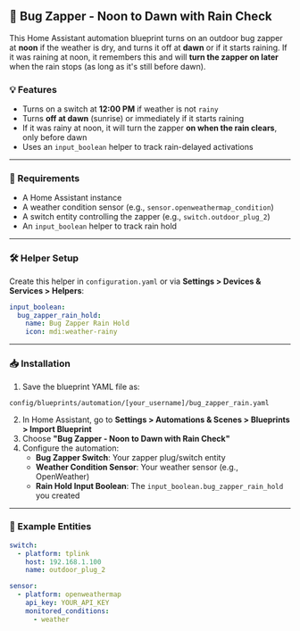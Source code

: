 ## 🐞 Bug Zapper - Noon to Dawn with Rain Check

This Home Assistant automation blueprint turns on an outdoor bug zapper at **noon** if the weather is dry, and turns it off at **dawn** or if it starts raining. If it was raining at noon, it remembers this and will **turn the zapper on later** when the rain stops (as long as it's still before dawn).

### 💡 Features
- Turns on a switch at **12:00 PM** if weather is not `rainy`
- Turns **off at dawn** (sunrise) or immediately if it starts raining
- If it was rainy at noon, it will turn the zapper **on when the rain clears**, only before dawn
- Uses an `input_boolean` helper to track rain-delayed activations

---

### 🧰 Requirements
- A Home Assistant instance
- A weather condition sensor (e.g., `sensor.openweathermap_condition`)
- A switch entity controlling the zapper (e.g., `switch.outdoor_plug_2`)
- An `input_boolean` helper to track rain hold

---

### 🛠️ Helper Setup

Create this helper in `configuration.yaml` or via **Settings > Devices & Services > Helpers**:

```yaml
input_boolean:
  bug_zapper_rain_hold:
    name: Bug Zapper Rain Hold
    icon: mdi:weather-rainy
```

---

### 📥 Installation

1. Save the blueprint YAML file as:

```
config/blueprints/automation/[your_username]/bug_zapper_rain.yaml
```

2. In Home Assistant, go to **Settings > Automations & Scenes > Blueprints > Import Blueprint**
3. Choose **"Bug Zapper - Noon to Dawn with Rain Check"**
4. Configure the automation:
   - **Bug Zapper Switch**: Your zapper plug/switch entity
   - **Weather Condition Sensor**: Your weather sensor (e.g., OpenWeather)
   - **Rain Hold Input Boolean**: The `input_boolean.bug_zapper_rain_hold` you created

---

### 🧪 Example Entities
```yaml
switch:
  - platform: tplink
    host: 192.168.1.100
    name: outdoor_plug_2

sensor:
  - platform: openweathermap
    api_key: YOUR_API_KEY
    monitored_conditions:
      - weather
```